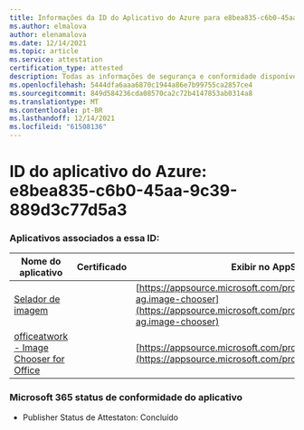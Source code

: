 ```yaml
---
title: Informações da ID do Aplicativo do Azure para e8bea835-c6b0-45aa-9c39-889d3c77d5a3
ms.author: elmalova
author: elenamalova
ms.date: 12/14/2021
ms.topic: article
ms.service: attestation
certification_type: attested
description: Todas as informações de segurança e conformidade disponíveis para e8bea835-c6b0-45aa-9c39-889d3c77d5a3.
ms.openlocfilehash: 5444dfa6aaa6870c1944a86e7b99755ca2857ce4
ms.sourcegitcommit: 849d584236cda08570ca2c72b4147853ab0314a8
ms.translationtype: MT
ms.contentlocale: pt-BR
ms.lasthandoff: 12/14/2021
ms.locfileid: "61508136"
---
```

# <a name="azure-app-id-e8bea835-c6b0-45aa-9c39-889d3c77d5a3"></a>ID do aplicativo do Azure: e8bea835-c6b0-45aa-9c39-889d3c77d5a3


### <a name="apps-associated-with-this-id"></a>Aplicativos associados a essa ID:
| **Nome do aplicativo** | **Certificado** | **Exibir no AppSource** |
|--------------|---------------|-----------------------|
| [Selador de imagem](https://docs.microsoft.com/microsoft-365-app-certification/forward/officeatwork-ag.image-chooser) |  | [https://appsource.microsoft.com/product/office/officeatwork-ag.image-chooser](https://appsource.microsoft.com/product/office/officeatwork-ag.image-chooser) |
| [officeatwork - Image Chooser for Office](https://docs.microsoft.com/microsoft-365-app-certification/forward/WA200002683) |  | [https://appsource.microsoft.com/product/office/WA200002683](https://appsource.microsoft.com/product/office/WA200002683) |

### <a name="microsoft-365-app-compliance-status"></a>Microsoft 365 status de conformidade do aplicativo
- Publisher Status de Attestaton: Concluído
